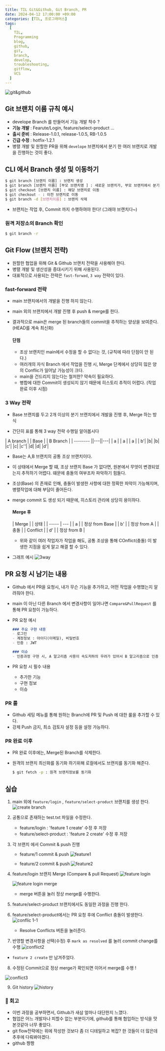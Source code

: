 ```yaml
---
title: TIL Git&Github, Git Branch, PR
date: 2024-04-12 17:00:00 +09:00
categories: [TIL, 프로그래머스]
tags:
  [
    TIL,
    Programming
    blog,
    github,
    git,
    branch,
    develop,
    troubleshooting,
    gitflow,
    VCS
  ]
---
```


![git&github](../assets/img/common/git.&githubpng.png)

## Git 브랜치 이름 규칙 예시

- develope Branch 를 만들어서 기능 개발 착수 ?
- **기능 개발** : Fearute/Login, feature/select-product …
- **출시 준비** : Release-1.0.1, release-1.0.5, RB-1.0.5
- **긴급 수정** : hotfix-1.2.1
- 병렬 개발 및 원할한 PR을 위해 `develope` 브랜치에서 분기 한 여러 브랜치로 개발을 진행하는 것이 좋다.

## CLI 에서 Branch 생성 및 이동하기

```bash
$ git branch [브랜치 이름] : 브랜치 생성
$ git branch [브랜치 이름] [부모 브랜치명 ] : 새로운 브랜치가, 부모 브랜치에서 분기하여 나온다.
$ git checkout [브랜치 이름] : 해당 브랜치로 이동
$ git checkout - : 이전 브랜치로 이동
$ git branch -d [브랜치이름] : 브랜치 삭제
```
- 브랜치는 작업 후, Commit 까지 수행하여야 한다! (그래야 브랜치다~)

### 원격 저장소의 Branch 확인

```bash
$ git branch -r
```

## Git Flow (브랜치 전략)

- 원할한 협업을 위해 Git & Github 브랜치 전략을 사용해야 한다.
- 병렬 개발 및 생산성을 증대시키기 위해 사용된다.
- 대표적으로 사용되는 전략은 `fast-forwad`, `3 way` 전략이 있다.

### fast-forward 전략
- main 브랜치에서의 개발을 진행 하지 않는다.
- main 외의 브랜치에서 개발 진행 후 push & merge를 한다.
- 결과적으로 main은 merge 된 branch들의 commit을 추적하는 양상을 보여준다. (HEAD를 계속 최신화)

  #### 단점
  - 조상 브랜치인 main에서 수정을 할 수 없다는 것, (규칙에 따라 단점이 안 된다.)
  - 여러개의 자식 Branch 에서 작업을 진행 시, Merge 단계에서 상당히 많은 양의 Conflic가 일어날 가능성이 크다.
  - main을 건드리지 않는다는 철저한? 약속이 필요하다.
  - 병합에 대한 Commit이 생성되지 않기 때문에 히스토리 추적이 어렵다. (작업 완료 이후 시점)
  
### 3 Way 전략
- Base 브랜치를 두고 2개 이상의 분기 브랜치에서 개발을 진행 후, Merge 하는 방식

- 간단히 표를 통해 3 way 전략 수행일 알아봅시다

| A branch |  | Base |  | B Branch |
| -------- ||---||---|
| a | | a | | a |
| b'| |b| |b|
|c'| |c| |c''|
|d| |d| |d'|

- Base는 A,B 브랜치의 공통 조상 브랜치이다.
- 이 상태에서 Merge 할 떄, 조상 브랜치 Base 가 없다면, 원본에서 무엇이 변경되었는지 추적하기 어렵다. 떄문에 충돌의 여부조차 파악하기 힘들다.
- 조상(Base) 의 존재로 인해, 충돌이 발생한 사항에 대한 정확한 파악이 가능해지며, 병렬작업에 대해 부담이 줄어든다.
- merge commit 도 생성 되기 때문에, 히스토리 관리에 상당히 용이하다.

  #### Merge 후
  | Merge |     | 상태           |
  | ----- | --- |
  | a     |     | 정상 from Base |
  | b'    |     | 정상 from A    |
  | 충돌  |     | Conflict       |
  | d'    |     | 정상 from B    |
  
  - 위와 같이 여러 작업자가 작업을 해도, 공통 조상을 통해 COnflict(충돌) 이 발생한 지점을 쉽게 알고 해결 할 수 있다.

- 그래프 예시
  ![3way](../assets/img/post/2024-04-12/3way.png)


## PR 요청 시 남기는 내용

- Github 에서 PR을 요청시, 내가 무슨 기능을 추가하고, 어떤 작업을 수행했는지 알려줘야 한다.
- main 이 아닌 다른 Branch 에서 변경사항이 일어나면 `Compare&PullRequest` 를 통해 PR 요청이 가능하다.

- PR 요청 예시
  
  ```markdown
  ### 주요 구현 내용
  - 로그인
  - 계정정보 : 아이디(이메일), 비밀번호
  - 인증 : JWT

  ### 이슈
  - 인증과정 구현 시, A 알고리즘 사용이 속도저하의 우려가 있어서 B 알고리즘으로 인증 구현
  ```

- PR 요청 시 필수 내용

  + 추가한 기능
  + 구현 정보
  + 이슈

### PR 룰

  - Github 세팅 메뉴를 통해 원하는 Branch에 PR 및 Push 에 대한 룰을 추가할 수 있다.
  - 강제 Push 금지, 최소 검토자 설정 등을 설정 가능하다.

### PR 완료 이후

  - PR 완료 이후에는, Merge된 Branch를 삭제한다.
  - 원격의 브랜치 최신화를 동기화 하기위해 로컬에서도 브랜치를 동기화 해준다.

    ```bash
    $ git fetch -p : 원격 브랜치정보를 동기화
    ```


## 실습

1. main 외에 `feature/login` , `feature/select-product` 브랜치를 생성 한다.
  ![create branch](../assets/img/post/2024-04-12/create%20branch.png)

2. 공통으로 존재하는 test.txt 파일을 수정한다.

     + feature/login : 'feature 1 create' 수정 후 저장
     + feature/select-product : 'feature 2 create' 수정 후 저장
  
3. 각 브랜치 에서 Commit & push 진행

    + feature/1 commit & push
      ![feature1](../assets/img/post/2024-04-12/create%20branch.-push1.png)

    + feature/2 commit & push
      ![feature2](../assets/img/post/2024-04-12/create%20branch.-push2.png)

4. feature/login 브랜치 Merge (Compare & pull Request)
   ![feature login](../assets/img/post/2024-04-12/branch-to-github2.png)
     
   ![feature login merge](../assets/img/post/2024-04-12/PR2.png)
   - merge 버튼을 눌러 정상 merge를 수행한다.
5. feature/select-product 브랜치에서도 동일한 과정을 진행 한다.
6. feature/select-product에서는 PR 요청 후에 Conflict 충돌이 발생한다.
   ![conflic 1-1](../assets/img/post/2024-04-12/conflict1-1.png)

   - Resolve Conflicts 버튼을 눌러준다.
7. 반영할 변경사항을 선택(수정) 후 `mark as resolved` 를 눌러 commit change를 수행
  ![conflict2](../assets/img/post/2024-04-12/conflict2.png)
  - `feature 2 create` 만 남겨주었다.

8. 수정된 Commit으로 정상 merge가 확인되면 이어서 merge를 수행 !
  
  ![conflict3](../assets/img/post/2024-04-12/conflict3.png)

9. Git history
  ![history](../assets/img/post/2024-04-12/history.png)


### 📖 회고

- 이번 과정을 공부하면서, Github가 새삼 얼마나 대단한지 느꼈다.
- 협업은 어느 개발자나 피할수 없는 부분이기에, github를 통해 협업하는 방식을 맛본것같아 너무 좋았다.
- git flow전략에는 위에 작성한 것보다 좀 더 디테일하고 복잡? 한 것들이 더 많은데 추후에 다뤄봐야겠다.
- github 짱짱